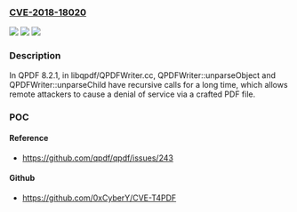 ### [CVE-2018-18020](https://cve.mitre.org/cgi-bin/cvename.cgi?name=CVE-2018-18020)
![](https://img.shields.io/static/v1?label=Product&message=n%2Fa&color=blue)
![](https://img.shields.io/static/v1?label=Version&message=n%2Fa&color=blue)
![](https://img.shields.io/static/v1?label=Vulnerability&message=n%2Fa&color=brighgreen)

### Description

In QPDF 8.2.1, in libqpdf/QPDFWriter.cc, QPDFWriter::unparseObject and QPDFWriter::unparseChild have recursive calls for a long time, which allows remote attackers to cause a denial of service via a crafted PDF file.

### POC

#### Reference
- https://github.com/qpdf/qpdf/issues/243

#### Github
- https://github.com/0xCyberY/CVE-T4PDF

